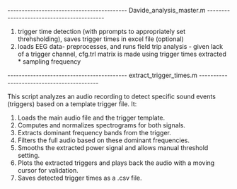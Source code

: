 ------------------------------------------ Davide_analysis_master.m ------------------------------------------

1) trigger time detection (with pprompts to appropriately set threhsholding), saves trigger times in excel file (optional)
2) loads EEG data- preprocesses, and runs field trip analysis - given lack of a trigger channel, cfg.trl matrix is made using trigger times extracted * sampling frequency 

------------------------------------------ extract_trigger_times.m ------------------------------------------

This script analyzes an audio recording to detect specific sound events (triggers) based on a template trigger file. It:

1) Loads the main audio file and the trigger template.
2) Computes and normalizes spectrograms for both signals.
3) Extracts dominant frequency bands from the trigger.
4) Filters the full audio based on these dominant frequencies.
5) Smooths the extracted power signal and allows manual threshold setting.
6) Plots the extracted triggers and plays back the audio with a moving cursor for validation.
7) Saves detected trigger times as a .csv file.

